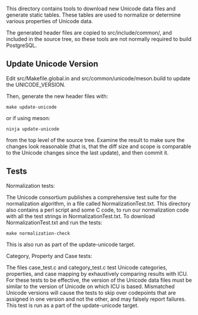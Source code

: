 This directory contains tools to download new Unicode data files and
generate static tables. These tables are used to normalize or
determine various properties of Unicode data.

The generated header files are copied to src/include/common/, and
included in the source tree, so these tools are not normally required
to build PostgreSQL.

Update Unicode Version
----------------------

Edit src/Makefile.global.in and src/common/unicode/meson.build
to update the UNICODE_VERSION.

Then, generate the new header files with:

    make update-unicode

or if using meson:

    ninja update-unicode

from the top level of the source tree. Examine the result to make sure
the changes look reasonable (that is, that the diff size and scope is
comparable to the Unicode changes since the last update), and then
commit it.

Tests
-----

Normalization tests:

The Unicode consortium publishes a comprehensive test suite for the
normalization algorithm, in a file called NormalizationTest.txt. This
directory also contains a perl script and some C code, to run our
normalization code with all the test strings in NormalizationTest.txt.
To download NormalizationTest.txt and run the tests:

    make normalization-check

This is also run as part of the update-unicode target.

Category, Property and Case tests:

The files case_test.c and category_test.c test Unicode categories,
properties, and case mapping by exhaustively comparing results with
ICU. For these tests to be effective, the version of the Unicode data
files must be similar to the version of Unicode on which ICU is
based. Mismatched Unicode versions will cause the tests to skip over
codepoints that are assigned in one version and not the other, and may
falsely report failures. This test is run as a part of the
update-unicode target.
